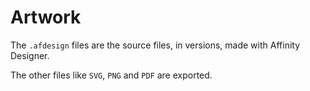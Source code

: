 Artwork
===

The `.afdesign` files are the source files, in versions, made with Affinity Designer.

The other files like `SVG`, `PNG` and `PDF` are exported.
